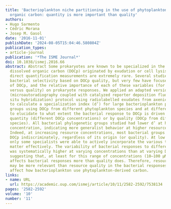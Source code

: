 ```yaml
---
title: 'Bacterioplankton niche partitioning in the use of phytoplankton-derived dissolved
  organic carbon: quantity is more important than quality'
authors:
- Hugo Sarmento
- Cédric Morana
- Josep M. Gasol
date: '2016-11-01'
publishDate: '2024-08-05T15:04:46.580804Z'
publication_types:
- article-journal
publication: '*The ISME Journal*'
doi: 10.1038/ismej.2016.66
abstract: Abstract Some prokaryotes are known to be specialized in the use of phytoplankton-derived
  dissolved organic carbon (DOCp) originated by exudation or cell lysis; however,
  direct quantification measurements are extremely rare. Several studies have described
  bacterial selectivity based on DOCp quality, but very few have focused on the quantity
  of DOCp, and the relative importance of each of these variables (for example, quantity
  versus quality) on prokaryote responses. We applied an adapted version of the MAR-FISH
  (microautoradiography coupled with catalyzed reporter deposition fluorescence in
  situ hybridization) protocol using radiolabelled exudates from axenic algal cultures
  to calculate a specialization index (d’) for large bacterioplankton phylogenetic
  groups using DOCp from different phytoplankton species and at different concentrations
  to elucidate to what extent the bacterial response to DOCp is driven by resource
  quantity (different DOCp concentrations) or by quality (DOCp from different phytoplankton
  species). All bacterial phylogenetic groups studied had lower d’ at higher DOCp
  concentration, indicating more generalist behavior at higher resource availabilities.
  Indeed, at increasing resource concentrations, most bacterial groups incorporated
  DOCp indiscriminately, regardless of its origin (or quality). At low resource concentrations,
  only some specialists were able to actively incorporate the various types of organic
  matter effectively. The variability of bacterial responses to different treatments
  was systematically higher at varying concentrations than at varying DOCp types,
  suggesting that, at least for this range of concentrations (10–100 μM), DOCp quantity
  affects bacterial responses more than quality does. Therefore, resource quantity
  may be more relevant than resource quality in the bacterial responses to DOCp and
  affect how bacterioplankton use phytoplankton-derived carbon.
links:
- name: URL
  url: https://academic.oup.com/ismej/article/10/11/2582-2592/7538134
pages: '2582-2592'
volume: '10'
number: '11'
---
```

